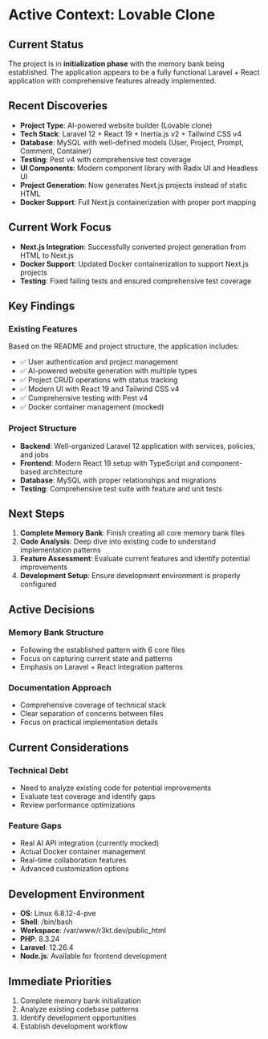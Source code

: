 # Active Context: Lovable Clone

## Current Status
The project is in **initialization phase** with the memory bank being established. The application appears to be a fully functional Laravel + React application with comprehensive features already implemented.

## Recent Discoveries
- **Project Type**: AI-powered website builder (Lovable clone)
- **Tech Stack**: Laravel 12 + React 19 + Inertia.js v2 + Tailwind CSS v4
- **Database**: MySQL with well-defined models (User, Project, Prompt, Comment, Container)
- **Testing**: Pest v4 with comprehensive test coverage
- **UI Components**: Modern component library with Radix UI and Headless UI
- **Project Generation**: Now generates Next.js projects instead of static HTML
- **Docker Support**: Full Next.js containerization with proper port mapping

## Current Work Focus
- **Next.js Integration**: Successfully converted project generation from HTML to Next.js
- **Docker Support**: Updated Docker containerization to support Next.js projects
- **Testing**: Fixed failing tests and ensured comprehensive test coverage

## Key Findings

### Existing Features
Based on the README and project structure, the application includes:
- ✅ User authentication and project management
- ✅ AI-powered website generation with multiple types
- ✅ Project CRUD operations with status tracking
- ✅ Modern UI with React 19 and Tailwind CSS v4
- ✅ Comprehensive testing with Pest v4
- ✅ Docker container management (mocked)

### Project Structure
- **Backend**: Well-organized Laravel 12 application with services, policies, and jobs
- **Frontend**: Modern React 19 setup with TypeScript and component-based architecture
- **Database**: MySQL with proper relationships and migrations
- **Testing**: Comprehensive test suite with feature and unit tests

## Next Steps
1. **Complete Memory Bank**: Finish creating all core memory bank files
2. **Code Analysis**: Deep dive into existing code to understand implementation patterns
3. **Feature Assessment**: Evaluate current features and identify potential improvements
4. **Development Setup**: Ensure development environment is properly configured

## Active Decisions

### Memory Bank Structure
- Following the established pattern with 6 core files
- Focus on capturing current state and patterns
- Emphasis on Laravel + React integration patterns

### Documentation Approach
- Comprehensive coverage of technical stack
- Clear separation of concerns between files
- Focus on practical implementation details

## Current Considerations

### Technical Debt
- Need to analyze existing code for potential improvements
- Evaluate test coverage and identify gaps
- Review performance optimizations

### Feature Gaps
- Real AI API integration (currently mocked)
- Actual Docker container management
- Real-time collaboration features
- Advanced customization options

## Development Environment
- **OS**: Linux 6.8.12-4-pve
- **Shell**: /bin/bash
- **Workspace**: /var/www/r3kt.dev/public_html
- **PHP**: 8.3.24
- **Laravel**: 12.26.4
- **Node.js**: Available for frontend development

## Immediate Priorities
1. Complete memory bank initialization
2. Analyze existing codebase patterns
3. Identify development opportunities
4. Establish development workflow
